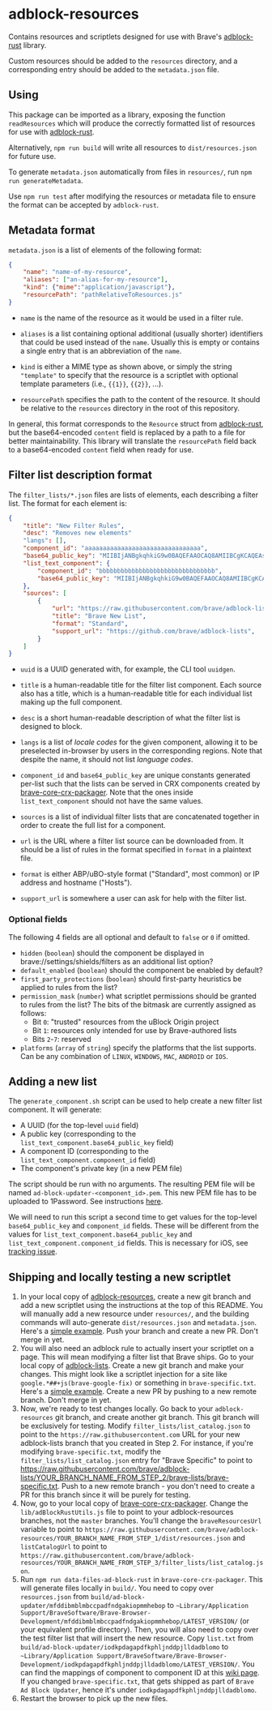 # adblock-resources

Contains resources and scriptlets designed for use with Brave's [adblock-rust](https://github.com/brave/adblock-rust) library.

Custom resources should be added to the `resources` directory, and a corresponding entry should be added to the `metadata.json` file.

## Using

This package can be imported as a library, exposing the function `readResources` which will produce the correctly formatted list of resources for use with [adblock-rust](https://github.com/brave/adblock-rust).

Alternatively, `npm run build` will write all resources to `dist/resources.json` for future use.

To generate `metadata.json` automatically from files in `resources/`, run `npm run generateMetadata`.

Use `npm run test` after modifying the resources or metadata file to ensure the format can be accepted by `adblock-rust`.

## Metadata format

`metadata.json` is a list of elements of the following format:

```json
{
    "name": "name-of-my-resource",
    "aliases": ["an-alias-for-my-resource"],
    "kind": {"mime":"application/javascript"},
    "resourcePath": "pathRelativeToResources.js"
}
```

- `name` is the name of the resource as it would be used in a filter rule.

- `aliases` is a list containing optional additional (usually shorter) identifiers that could be used instead of the `name`. Usually this is empty or contains a single entry that is an abbreviation of the `name`.

- `kind` is either a MIME type as shown above, or simply the string `"template"` to specify that the resource is a scriptlet with optional template parameters (i.e., `{{1}}`, `{{2}}`, ...).

- `resourcePath` specifies the path to the content of the resource. It should be relative to the `resources` directory in the root of this repository.

In general, this format corresponds to the `Resource` struct from [adblock-rust](https://github.com/brave/adblock-rust), but the base64-encoded `content` field is replaced by a path to a file for better maintainability. This library will translate the `resourcePath` field back to a base64-encoded `content` field when ready for use.

## Filter list description format

The `filter_lists/*.json` files are lists of elements, each describing a filter list. The format for each element is:

```json
{
    "title": "New Filter Rules",
    "desc": "Removes new elements"
    "langs": [],
    "component_id": "aaaaaaaaaaaaaaaaaaaaaaaaaaaaaaaa",
    "base64_public_key": "MIIBIjANBgkqhkiG9w0BAQEFAAOCAQ8AMIIBCgKCAQEAs...IDAQAB",
    "list_text_component": {
        "component_id": "bbbbbbbbbbbbbbbbbbbbbbbbbbbbbbbb",
        "base64_public_key": "MIIBIjANBgkqhkiG9w0BAQEFAAOCAQ8AMIIBCgKCAQEAs...IDAQAB",
    },
    "sources": [
        {
            "url": "https://raw.githubusercontent.com/brave/adblock-lists/master/brave-lists/new-list.txt",
            "title": "Brave New List",
            "format": "Standard",
            "support_url": "https://github.com/brave/adblock-lists",
        }
    ]
}
```

- `uuid` is a UUID generated with, for example, the CLI tool `uuidgen`.

- `title` is a human-readable title for the filter list component. Each source also has a title, which is a human-readable title for each individual list making up the full component.

- `desc` is a short human-readable description of what the filter list is designed to block.

- `langs` is a list of _locale codes_ for the given component, allowing it to be preselected in-browser by users in the corresponding regions. Note that despite the name, it should not list _language codes_.

- `component_id` and `base64_public_key` are unique constants generated per-list such that the lists can be served in CRX components created by [brave-core-crx-packager](https://github.com/brave/brave-core-crx-packager). Note that the ones inside `list_text_component` should not have the same values.

- `sources` is a list of individual filter lists that are concatenated together in order to create the full list for a component.

- `url` is the URL where a filter list source can be downloaded from. It should be a list of rules in the format specified in `format` in a plaintext file.

- `format` is either ABP/uBO-style format ("Standard", most common) or IP address and hostname ("Hosts").

- `support_url` is somewhere a user can ask for help with the filter list.

### Optional fields

The following 4 fields are all optional and default to `false` or `0` if omitted.

- `hidden` (`boolean`) should the component be displayed in brave://settings/shields/filters as an additional list option?
- `default_enabled` (`boolean`) should the component be enabled by default?
- `first_party_protections` (`boolean`) should first-party heuristics be applied to rules from the list?
- `permission_mask` (`number`) what scriptlet permissions should be granted to rules from the list?
  The bits of the bitmask are currently assigned as follows:
    - Bit `0`: "trusted" resources from the uBlock Origin project
    - Bit `1`: resources only intended for use by Brave-authored lists
    - Bits `2`-`7`: reserved
- `platforms` (`array` of `string`) specify the platforms that the list supports. Can be any combination of `LINUX`, `WINDOWS`, `MAC`, `ANDROID` or `IOS`.

## Adding a new list

The `generate_component.sh` script can be used to help create a new filter list component.
It will generate:
- A UUID (for the top-level `uuid` field)
- A public key (corresponding to the `list_text_component.base64_public_key` field)
- A component ID (corresponding to the `list_text_component.component_id` field)
- The component's private key (in a new PEM file)

The script should be run with no arguments.
The resulting PEM file will be named `ad-block-updater-<component_id>.pem`. This new PEM file has to be uploaded to 1Password. See instructions [here](https://github.com/brave/internal/wiki/Uploading-new-adblock-list-PEM-file-to-1Password).

We will need to run this script a second time to get values for the top-level `base64_public_key` and `component_id` fields. These will be different from the values for `list_text_component.base64_public_key` and `list_text_component.component_id` fields. This is necessary for iOS, see [tracking issue](https://github.com/brave/brave-ios/issues/5974).

## Shipping and locally testing a new scriptlet

1. In your local copy of [adblock-resources](https://github.com/brave/adblock-resources/), create a new git branch and add a new scriptlet using the instructions at the top of this README. You will manually add a new resource under `resources/`, and the building commands will auto-generate `dist/resources.json` and `metadata.json`. Here's a [simple example](https://github.com/brave/adblock-resources/pull/131). Push your branch and create a new PR. Don't merge in yet.
2. You will also need an adblock rule to actually insert your scriptlet on a page. This will mean modifying a filter list that Brave ships. Go to your local copy of [adblock-lists](https://github.com/brave/adblock-lists). Create a new git branch and make your changes. This might look like a scriptlet injection for a site like `google.*##+js(brave-google-fix)` or something in `brave-specific.txt`. Here's a [simple example](https://github.com/brave/adblock-lists/pull/1310). Create a new PR by pushing to a new remote branch. Don't merge in yet.
3. Now, we're ready to test changes locally. Go back to your `adblock-resources` git branch, and create another git branch. This git branch will be exclusively for testing. Modify `filter_lists/list_catalog.json` to point to the `https://raw.githubusercontent.com` URL for your new adblock-lists branch that you created in Step 2. For instance, if you're modifying `brave-specific.txt`, modify the `filter_lists/list_catalog.json` entry for "Brave Specific" to point to https://raw.githubusercontent.com/brave/adblock-lists/YOUR_BRANCH_NAME_FROM_STEP_2/brave-lists/brave-specific.txt. Push to a new remote branch - you don't need to create a PR for this branch since it will be purely for testing. 
4. Now, go to your local copy of [brave-core-crx-packager](https://github.com/brave/brave-core-crx-packager). Change the `lib/adBlockRustUtils.js` file to point to your adblock-resources branches, not the `master` branches. You'll change the `braveResourcesUrl` variable to point to `https://raw.githubusercontent.com/brave/adblock-resources/YOUR_BRANCH_NAME_FROM_STEP_1/dist/resources.json` and `listCatalogUrl` to point to `https://raw.githubusercontent.com/brave/adblock-resources/YOUR_BRANCH_NAME_FROM_STEP_3/filter_lists/list_catalog.json`.
5. Run `npm run data-files-ad-block-rust` in `brave-core-crx-packager`. This will generate files locally in `build/`. You need to copy over `resources.json` from `build/ad-block-updater/mfddibmblmbccpadfndgakiopmmhebop` to `~Library/Application Support/BraveSoftware/Brave-Browser-Development/mfddibmblmbccpadfndgakiopmmhebop/LATEST_VERSION/` (or your equivalent profile directory). Then, you will also need to copy over the test filter list that will insert the new resource. Copy `list.txt` from `build/ad-block-updater/iodkpdagapdfkphljnddpjlldadblomo` to `~Library/Application Support/BraveSoftware/Brave-Browser-Development/iodkpdagapdfkphljnddpjlldadblomo/LATEST_VERSION/`. You can find the mappings of component to component ID at this [wiki page](https://github.com/brave/brave-browser/wiki/Brave-Components#performing-an-on-demand-update-check). If you changed `brave-specific.txt`, that gets shipped as part of `Brave Ad Block Updater`, hence it's under `iodkpdagapdfkphljnddpjlldadblomo`.
6. Restart the browser to pick up the new files.

